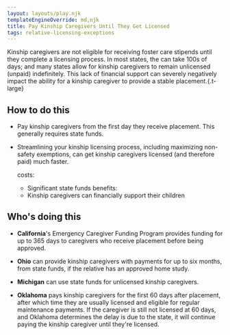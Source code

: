 ```yaml
---
layout: layouts/play.njk
templateEngineOverride: md,njk
title: Pay Kinship Caregivers Until They Get Licensed
tags: relative-licensing-exceptions
---
```


Kinship caregivers are not eligible for receiving foster care stipends until they complete a licensing process. In most states, the can take 100s of days; and many states allow for kinship caregivers to remain unlicensed (unpaid) indefinitely. This lack of financial support can severely negatively impact the ability for a kinship caregiver to provide a stable placement.{.t-large}

## How to do this

* Pay kinship caregivers from the first day they receive placement. This generally requires state funds.

* Streamlining your kinship licensing process, including maximizing non-safety exemptions, can get kinship caregivers licensed (and therefore paid) much faster.

  costs:
    - Significant state funds
  benefits:
    - Kinship caregivers can financially support their children


## Who's doing this

* **California**'s Emergency Caregiver Funding Program provides funding for up to 365 days to caregivers who receive placement before being approved.

* **Ohio** can provide kinship caregivers with payments for up to six months, from state funds, if the relative has an approved home study.

* **Michigan** can use state funds for unlicensed kinship caregivers.

* **Oklahoma** pays kinship caregivers for the first 60 days after placement, after which time they are usually licensed and eligible for regular maintenance payments. If the caregiver is still not licensed at 60 days, and Oklahoma determines the delay is due to the state, it will continue paying the kinship caregiver until they're licensed.